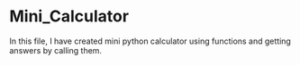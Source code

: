 # Mini_Calculator
In this file, I have created mini python calculator using functions and getting answers by calling them.
